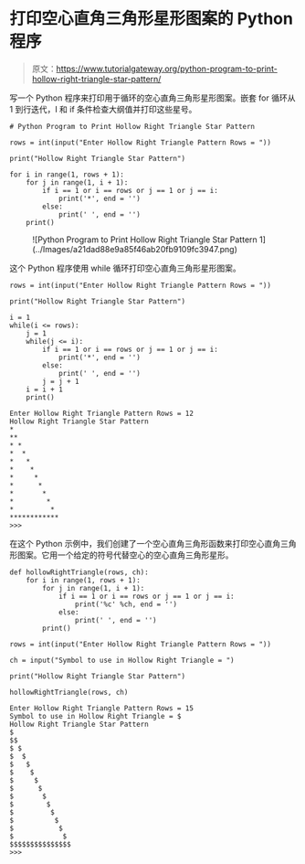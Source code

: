 # 打印空心直角三角形星形图案的 Python 程序

> 原文：<https://www.tutorialgateway.org/python-program-to-print-hollow-right-triangle-star-pattern/>

写一个 Python 程序来打印用于循环的空心直角三角形星形图案。嵌套 for 循环从 1 到行迭代，I 和 if 条件检查大纲值并打印这些星号。

```
# Python Program to Print Hollow Right Triangle Star Pattern

rows = int(input("Enter Hollow Right Triangle Pattern Rows = "))

print("Hollow Right Triangle Star Pattern") 

for i in range(1, rows + 1):
    for j in range(1, i + 1):
        if i == 1 or i == rows or j == 1 or j == i:
            print('*', end = '')
        else:
            print(' ', end = '')
    print()
```

<figure class="wp-block-image size-large">![Python Program to Print Hollow Right Triangle Star Pattern 1](../Images/a21dad88e9a85f46ab20fb9109fc3947.png)</figure>

这个 Python 程序使用 while 循环打印空心直角三角形星形图案。

```
rows = int(input("Enter Hollow Right Triangle Pattern Rows = "))

print("Hollow Right Triangle Star Pattern") 

i = 1
while(i <= rows):
    j = 1
    while(j <= i):
        if i == 1 or i == rows or j == 1 or j == i:
            print('*', end = '')
        else:
            print(' ', end = '')
        j = j + 1
    i = i + 1
    print()
```

```
Enter Hollow Right Triangle Pattern Rows = 12
Hollow Right Triangle Star Pattern
*
**
* *
*  *
*   *
*    *
*     *
*      *
*       *
*        *
*         *
************
>>> 
```

在这个 Python 示例中，我们创建了一个空心直角三角形函数来打印空心直角三角形图案。它用一个给定的符号代替空心的空心直角三角形星形。

```
def hollowRightTriangle(rows, ch):
    for i in range(1, rows + 1):
        for j in range(1, i + 1):
            if i == 1 or i == rows or j == 1 or j == i:
                print('%c' %ch, end = '')
            else:
                print(' ', end = '')
        print()

rows = int(input("Enter Hollow Right Triangle Pattern Rows = "))

ch = input("Symbol to use in Hollow Right Triangle = ")

print("Hollow Right Triangle Star Pattern")

hollowRightTriangle(rows, ch)
```

```
Enter Hollow Right Triangle Pattern Rows = 15
Symbol to use in Hollow Right Triangle = $
Hollow Right Triangle Star Pattern
$
$$
$ $
$  $
$   $
$    $
$     $
$      $
$       $
$        $
$         $
$          $
$           $
$            $
$$$$$$$$$$$$$$$
>>> 
```